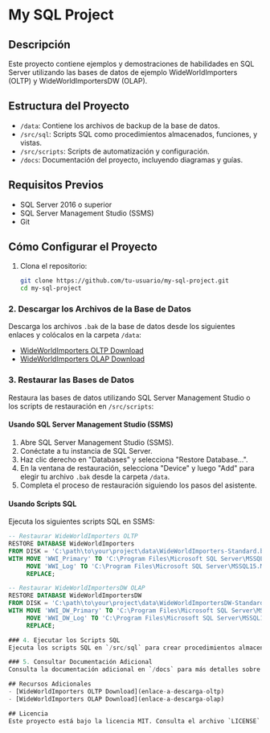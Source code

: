 
# My SQL Project

## Descripción
Este proyecto contiene ejemplos y demostraciones de habilidades en SQL Server utilizando las bases de datos de ejemplo WideWorldImporters (OLTP) y WideWorldImportersDW (OLAP).

## Estructura del Proyecto
- `/data`: Contiene los archivos de backup de la base de datos.
- `/src/sql`: Scripts SQL como procedimientos almacenados, funciones, y vistas.
- `/src/scripts`: Scripts de automatización y configuración.
- `/docs`: Documentación del proyecto, incluyendo diagramas y guías.

## Requisitos Previos
- SQL Server 2016 o superior
- SQL Server Management Studio (SSMS)
- Git

## Cómo Configurar el Proyecto
1. Clona el repositorio:
   ```sh
   git clone https://github.com/tu-usuario/my-sql-project.git
   cd my-sql-project

### 2. Descargar los Archivos de la Base de Datos
Descarga los archivos `.bak` de la base de datos desde los siguientes enlaces y colócalos en la carpeta `/data`:

- [WideWorldImporters OLTP Download](enlace-a-descarga-oltp)
- [WideWorldImporters OLAP Download](enlace-a-descarga-olap)

### 3. Restaurar las Bases de Datos
Restaura las bases de datos utilizando SQL Server Management Studio o los scripts de restauración en `/src/scripts`:

#### Usando SQL Server Management Studio (SSMS)
1. Abre SQL Server Management Studio (SSMS).
2. Conéctate a tu instancia de SQL Server.
3. Haz clic derecho en "Databases" y selecciona "Restore Database...".
4. En la ventana de restauración, selecciona "Device" y luego "Add" para elegir tu archivo `.bak` desde la carpeta `/data`.
5. Completa el proceso de restauración siguiendo los pasos del asistente.

#### Usando Scripts SQL
Ejecuta los siguientes scripts SQL en SSMS:

```sql
-- Restaurar WideWorldImporters OLTP
RESTORE DATABASE WideWorldImporters
FROM DISK = 'C:\path\to\your\project\data\WideWorldImporters-Standard.bak'
WITH MOVE 'WWI_Primary' TO 'C:\Program Files\Microsoft SQL Server\MSSQL15.MSSQLSERVER\MSSQL\DATA\WideWorldImporters.mdf',
     MOVE 'WWI_Log' TO 'C:\Program Files\Microsoft SQL Server\MSSQL15.MSSQLSERVER\MSSQL\DATA\WideWorldImporters_log.ldf',
     REPLACE;

-- Restaurar WideWorldImportersDW OLAP
RESTORE DATABASE WideWorldImportersDW
FROM DISK = 'C:\path\to\your\project\data\WideWorldImportersDW-Standard.bak'
WITH MOVE 'WWI_DW_Primary' TO 'C:\Program Files\Microsoft SQL Server\MSSQL15.MSSQLSERVER\MSSQL\DATA\WideWorldImportersDW.mdf',
     MOVE 'WWI_DW_Log' TO 'C:\Program Files\Microsoft SQL Server\MSSQL15.MSSQLSERVER\MSSQL\DATA\WideWorldImportersDW_log.ldf',
     REPLACE;

### 4. Ejecutar los Scripts SQL
Ejecuta los scripts SQL en `/src/sql` para crear procedimientos almacenados, vistas, funciones, etc.

### 5. Consultar Documentación Adicional
Consulta la documentación adicional en `/docs` para más detalles sobre el uso y la estructura del proyecto.

## Recursos Adicionales
- [WideWorldImporters OLTP Download](enlace-a-descarga-oltp)
- [WideWorldImporters OLAP Download](enlace-a-descarga-olap)

## Licencia
Este proyecto está bajo la licencia MIT. Consulta el archivo `LICENSE` para más detalles.

